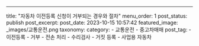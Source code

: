 ---
title: "자동차 이전등록 신청이 거부되는 경우와 절차"
menu_order: 1
post_status: publish
post_excerpt: 
post_date: 2023-10-15 10:57:42
featured_image: _images/교통운전.png
taxonomy:
    category:
        - 교통운전
        - 중고차매매
    post_tag:
        -  이전등록
        -  거부
        -  전손 처리
        -  수리검사
        -  거짓 등록
        -  사업용 자동차
